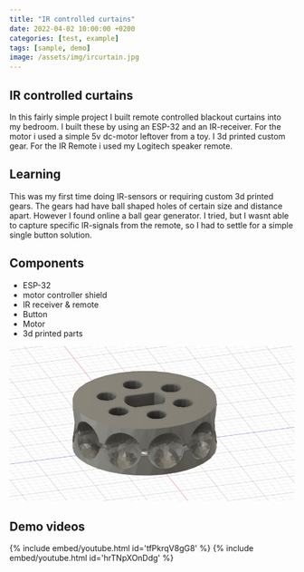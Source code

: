 ```yaml
---
title: "IR controlled curtains"
date: 2022-04-02 10:00:00 +0200
categories: [test, example]
tags: [sample, demo]
image: /assets/img/ircurtain.jpg
---
```


## IR controlled curtains

In this fairly simple project I built remote controlled blackout curtains into my bedroom.
I built these by using an ESP-32 and an IR-receiver. For the motor i used a simple 5v dc-motor leftover from a toy.
I 3d printed custom gear. For the IR Remote i used my Logitech speaker remote.

## Learning
This was my first time doing IR-sensors or requiring custom 3d printed gears. The gears had have ball shaped holes of certain size and distance apart. However I found online a ball gear generator. I tried, but I wasnt able to capture specific IR-signals from the remote, so I had to settle for a simple single button solution.

## Components 
- ESP-32
- motor controller shield
- IR receiver & remote
- Button
- Motor
- 3d printed parts


![Ball gear](/assets/img/ballgear.jpg)


## Demo videos

<p float="left">
  {% include embed/youtube.html id='tfPkrqV8gG8' %}
  {% include embed/youtube.html id='hrTNpXOnDdg' %}
</p>
